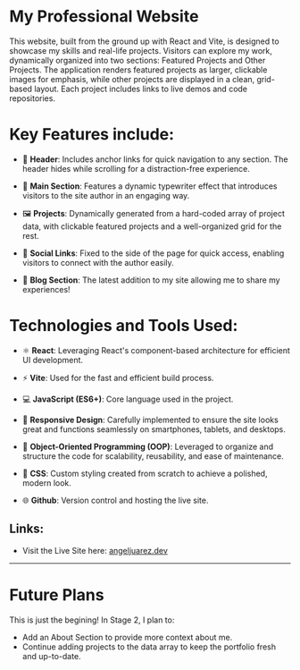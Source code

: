 # My Professional Website

This website, built from the ground up with React and Vite, is designed to showcase my skills and real-life projects. Visitors can explore my work, dynamically organized into two sections: Featured Projects and Other Projects. The application renders featured projects as larger, clickable images for emphasis, while other projects are displayed in a clean, grid-based layout. Each project includes links to live demos and code repositories.

# Key Features include:

- 🧭 **Header**: Includes anchor links for quick navigation to any section. The header hides while scrolling for a distraction-free experience.

- 🎥 **Main Section**: Features a dynamic typewriter effect that introduces visitors to the site author in an engaging way.

- 🖼️ **Projects**: Dynamically generated from a hard-coded array of project data, with clickable featured projects and a well-organized grid for the rest.

- 🔗 **Social Links**: Fixed to the side of the page for quick access, enabling visitors to connect with the author easily.
  
-  📓 **Blog Section**: The latest addition to my site allowing me to share my experiences!

# Technologies and Tools Used:

- ⚛️ **React**: Leveraging React's component-based architecture for efficient UI development.

- ⚡ **Vite**: Used for the fast and efficient build process.

- 💻 **JavaScript (ES6+)**: Core language used in the project.

- 📱 **Responsive Design**: Carefully implemented to ensure the site looks great and functions seamlessly on smartphones, tablets, and desktops.

- 🧩 **Object-Oriented Programming (OOP)**: Leveraged to organize and structure the code for scalability, reusability, and ease of maintenance.

- 🎨 **CSS**: Custom styling created from scratch to achieve a polished, modern look.

- 🌐 **Github**: Version control and hosting the live site.

## Links:

- Visit the Live Site here: [angeljuarez.dev](https://angeljuarez.dev)

---

# Future Plans

This is just the begining! In Stage 2, I plan to:

- Add an About Section to provide more context about me.
- Continue adding projects to the data array to keep the portfolio fresh and up-to-date.
